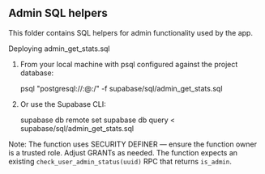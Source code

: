 Admin SQL helpers
-----------------

This folder contains SQL helpers for admin functionality used by the app.

Deploying admin_get_stats.sql

1. From your local machine with psql configured against the project database:

   psql "postgresql://<user>:<pass>@<host>:<port>/<db>" -f supabase/sql/admin_get_stats.sql

2. Or use the Supabase CLI:

   supabase db remote set <db-connection-string>
   supabase db query < supabase/sql/admin_get_stats.sql

Note: The function uses SECURITY DEFINER — ensure the function owner is a
trusted role. Adjust GRANTs as needed. The function expects an existing
`check_user_admin_status(uuid)` RPC that returns `is_admin`.
